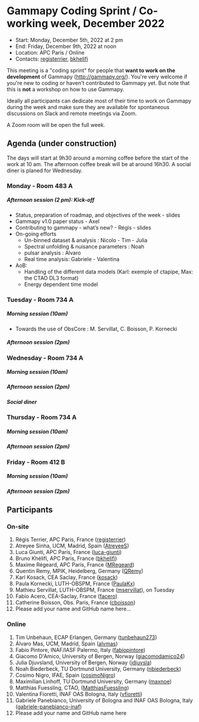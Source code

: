 # Gammapy Coding Sprint / Co-working week, December 2022

* Start: Monday, December 5th, 2022 at 2 pm
* End: Friday, December 9th, 2022 at noon
* Location: APC Paris / Online
* Contacts: [registerrier](https://github.com/registerrier), [bkhelifi](https://github.com/bkhelifi)

This meeting is a "coding sprint" for people that **want to work on the development** of Gammapy
(http://gammapy.org/). You're very welcome if you're new to coding or haven't contributed to
Gammapy yet. But note that this is **not** a workshop on how to use Gammapy.

Ideally all participants can dedicate most of their time to work on Gammapy during the week and make sure they are available for spontaneous discussions on Slack and remote meetings via Zoom.

A Zoom room will be open the full week. 


## Agenda (under construction)

The days will start at 9h30 around a morning coffee before the start of the work at 10 am. The afternoon coffee break will be at around 16h30.
A social diner is planed for Wednesday.

### Monday - Room 483 A
##### Afternoon session (2 pm): Kick-off
* Status, preparation of roadmap, and objectives of the week - slides
* Gammapy v1.0 paper status - Axel 
* Contributing to gammapy - what’s new? - Régis - slides
* On-going efforts
  * Un-binned dataset & analysis : Nicolo - Tim - Julia
  * Spectral unfolding & nuisance parameters : Noah
  * pulsar analysis : Alvaro
  * Real time analysis: Gabriele - Valentina
* AoB:
  * Handling of the different data models (Karl: exemple of ctapipe, Max: the CTAO DL3 format)
  * Energy dependent time model
  
### Tuesday - Room 734 A
##### Morning session (10am)
* Towards the use of ObsCore : M. Servillat, C. Boisson, P. Kornecki

##### Afternoon session (2pm)

### Wednesday - Room 734 A
##### Morning session (10am)
##### Afternoon session (2pm)
##### Social diner

### Thursday - Room 734 A
##### Morning session (10am)
##### Afternoon session (2pm)

### Friday - Room 412 B
##### Morning session (10am)
##### Afternoon session (2pm)

## Participants 

### On-site

1. Régis Terrier, APC Paris, France ([registerrier](https://github.com/registerrier))
2. Atreyee Sinha, UCM, Madrid, Spain ([AtreyeeS](https://github.com/AtreyeeS))
3. Luca Giunti, APC Paris, France ([luca-giunti](https://github.com/luca-giunti))
4. Bruno Khélifi, APC Paris, France ([bkhelifi](https://github.com/bkhelifi))
5. Maxime Régeard, APC Paris, France ([MRegeard](https://github.com/MRegeard))
6. Quentin Remy, MPIK, Heidelberg, Germany ([QRemy](https://github.com/QRemy))
7. Karl Kosack, CEA Saclay, France ([kosack](https://github.com/kosack))
8. Paula Kornecki, LUTH-OBSPM, France ([PaulaKx](https://github.com/paulakx))
9. Mathieu Servillat, LUTH-OBSPM, France ([mservillat](https://github.com/mservillat)), on Tuesday
10. Fabio Acero, CEA-Saclay, France ([facero](https://github.com/mservillat))
11. Catherine Boisson, Obs. Paris, France ([cboisson](https://github.com/cboisson))
12. Please add your name and GitHub name here...

### Online

1. Tim Unbehaun, ECAP Erlangen, Germany ([tunbehaun273](https://github.com/tunbehaun273))
2. Álvaro Mas, UCM, Madrid, Spain ([alvmas](https://github.com/alvmas/))
3. Fabio Pintore, INAF/IASF Palermo, Italy ([fabiopintore](https://github.com/fabiopintore/))
4. Giacomo D'Amico, University of Bergen, Norway ([giacomodamico24](https://github.com/giacomodamico24))
5. Julia Djuvsland, University of Bergen, Norway ([jdjuvsla](https://github.com/jdjuvsla))
6. Noah Biederbeck, TU Dortmund University, Germany ([nbiederbeck](https://github.com/nbiederbeck))
7. Cosimo Nigro, IFAE, Spain ([cosimoNigro](https://github.com/cosimoNigro))
8. Maximilian Linhoff, TU Dortmund University, Germany ([maxnoe](https://github.com/maxnoe/))
9. Matthias Fuessling, CTAO, ([MatthiasFuessling](https://github.com/MatthiasFuessling))
10. Valentina Fioretti, INAF OAS Bologna, Italy ([vfioretti](https://github.com/vfioretti))
11. Gabriele Panebianco, University of Bologna and INAF OAS Bologna, Italy ([gabriele-panebianco-inaf](https://github.com/gabriele-panebianco-inaf))
12. Please add your name and GitHub name here
